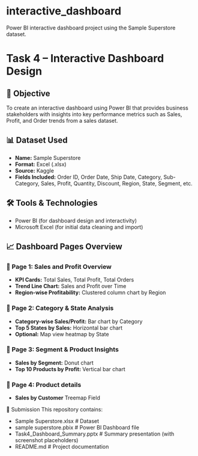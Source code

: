 # interactive_dashboard
Power BI interactive dashboard project using the Sample Superstore dataset. 



# Task 4 – Interactive Dashboard Design

## 🎯 Objective
To create an interactive dashboard using Power BI that provides business stakeholders with insights into key performance metrics such as Sales, Profit, and Order trends from a sales dataset.

## 📊 Dataset Used
- **Name:** Sample Superstore
- **Format:** Excel (.xlsx)
- **Source:** Kaggle
- **Fields Included:** Order ID, Order Date, Ship Date, Category, Sub-Category, Sales, Profit, Quantity, Discount, Region, State, Segment, etc.

## 🛠 Tools & Technologies
- Power BI (for dashboard design and interactivity)
- Microsoft Excel (for initial data cleaning and import)




## 📈 Dashboard Pages Overview

### 📍 Page 1: Sales and Profit Overview
- **KPI Cards:** Total Sales, Total Profit, Total Orders
- **Trend Line Chart:** Sales and Profit over Time
- **Region-wise Profitability:** Clustered column chart by Region

### 📍 Page 2: Category & State Analysis
- **Category-wise Sales/Profit:** Bar chart by Category
- **Top 5 States by Sales:** Horizontal bar chart
- **Optional:** Map view heatmap by State

### 📍 Page 3: Segment & Product Insights
- **Sales by Segment:** Donut chart
- **Top 10 Products by Profit:** Vertical bar chart

### 📍 Page 4: Product details
- **Sales by Customer** Treemap Field


🔗 Submission This repository contains:

- Sample Superstore.xlsx # Dataset
- sample superstore.pbix # Power BI Dashboard file
- Task4_Dashboard_Summary.pptx # Summary presentation (with screenshot placeholders)
- README.md # Project documentation



